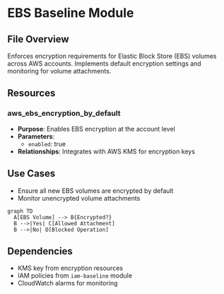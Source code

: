 # EBS Baseline Module

## File Overview
Enforces encryption requirements for Elastic Block Store (EBS) volumes across AWS accounts. Implements default encryption settings and monitoring for volume attachments.

## Resources
### aws_ebs_encryption_by_default
- **Purpose**: Enables EBS encryption at the account level
- **Parameters**:
  - `enabled`: true
- **Relationships**: Integrates with AWS KMS for encryption keys

## Use Cases
- Ensure all new EBS volumes are encrypted by default
- Monitor unencrypted volume attachments

```mermaid
graph TD
  A[EBS Volume] --> B{Encrypted?}
  B -->|Yes| C[Allowed Attachment]
  B -->|No| D[Blocked Operation]
```

## Dependencies
- KMS key from encryption resources
- IAM policies from `iam-baseline` module
- CloudWatch alarms for monitoring